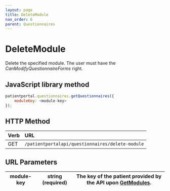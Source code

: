 ```yaml
---
layout: page
title: DeleteModule
nav_order: 6
parent: Questionnaires
---
```


# DeleteModule

Delete the specified module. The user must have the _CanModifyQuestionnaireForms_ right.

## JavaScript library method

```javascript
patientportal.questionnaires.getQuestionnaires({
    moduleKey: <module-key>
});
```

## HTTP Method

| Verb | URL                                               |
|:-----|:--------------------------------------------------|
| GET | `/patientportalapi/questionnaires/delete-module` |

## URL Parameters

| module-key | string (required) | The key of the patient provided by the API upon [GetModules](#_GetModules). |
| --- | --- | --- |
